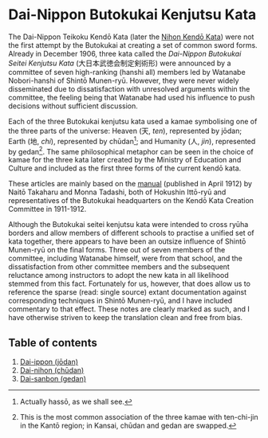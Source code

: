 # Dai-Nippon Butokukai Kenjutsu Kata

The Dai-Nippon Teikoku Kendō Kata (later the [Nihon Kendō Kata](../nihon_kendo_kata/README.md)) were not the first attempt by the Butokukai at creating a set of common sword forms. Already in December 1906, three kata called the *Dai-Nippon Butokukai Seitei Kenjutsu Kata* (大日本武徳会制定剣術形) were announced by a committee of seven high-ranking (hanshi all) members led by Watanabe Nobori-hanshi of Shintō Munen-ryū. However, they were never widely disseminated due to dissatisfaction with unresolved arguments within the committee, the feeling being that Watanabe had used his influence to push decisions without sufficient discussion.

Each of the three Butokukai kenjutsu kata used a kamae symbolising one of the three parts of the universe: Heaven (天, *ten*), represented by jōdan; Earth (地, *chi*), represented by chūdan[^1]; and Humanity (人, *jin*), represented by gedan[^2]. The same philosophical metaphor can be seen in the choice of kamae for the three kata later created by the Ministry of Education and Culture and included as the first three forms of the current kendō kata.

These articles are mainly based on the [manual](https://dl.ndl.go.jp/pid/860375/1/40) (published in April 1912) by Naitō Takaharu and Monna Tadashi, both of Hokushin Ittō-ryū and representatives of the Butokukai headquarters on the Kendō Kata Creation Committee in 1911-1912.

Although the Butokukai seitei kenjutsu kata were intended to cross ryūha borders and allow members of different schools to practise a unified set of kata together, there appears to have been an outsize influence of Shintō Munen-ryū on the final forms. Three out of seven members of the committee, including Watanabe himself, were from that school, and the dissatisfaction from other committee members and the subsequent reluctance among instructors to adopt the new kata in all likelihood stemmed from this fact. Fortunately for us, however, that does allow us to reference the sparse (read: single source) extant documentation against corresponding techniques in Shintō Munen-ryū, and I have included commentary to that effect. These notes are clearly marked as such, and I have otherwise striven to keep the translation clean and free from bias.

## Table of contents

1. [Dai-ippon (jōdan)](daiippon.md)
2. [Dai-nihon (chūdan)](dainihon.md)
3. [Dai-sanbon (gedan)](daisanbon.md)

[^1]: Actually hassō, as we shall see.

[^2]: This is the most common association of the three kamae with ten-chi-jin in the Kantō region; in Kansai, chūdan and gedan are swapped.
